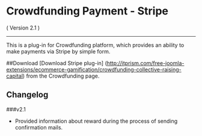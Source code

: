 Crowdfunding Payment - Stripe
==========================
( Version 2.1 )
- - -

This is a plug-in for Crowdfunding platform, which provides an ability to make payments via Stripe by simple form.

##Download
[Download Stripe plug-in] (http://itprism.com/free-joomla-extensions/ecommerce-gamification/crowdfunding-collective-raising-capital) from the Crowdfunding page.

Changelog
---------

###v2.1
* Provided information about reward during the process of sending confirmation mails.